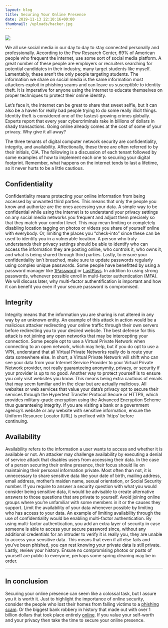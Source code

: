 ```yaml
---
layout: blog
title: Securing Your Online Presence
date: 2019-11-13 22:10:16+00:00
thumbnail: /uploads/hacker.jpg
---
```





![](/uploads/hacker.jpg)








We all use social media in our day to day to stay connected personally and professionally. According to the Pew Research Center, 69% of American people who frequent the internet, use some sort of social media platform. A great number of these people are employers or recruiters searching for potential candidates in their industry, many target students like myself. Lamentably, these aren’t the only people targeting students. The information we share on social media is the same information most attackers exploit in phishing scams and can leave us susceptible to identity theft. It is imperative for anyone using the internet to educate themselves on proper techniques to protect their online identity.  








Let’s face it, the internet can be great to share that sweet selfie, but it can also be a haven for really bad people trying to do some really illicit things. Identity theft is considered one of the fastest-growing crimes globally. Experts report that every year cybercriminals rake in billions of dollars in shady transactions. Going online already comes at the cost of some of your privacy. Why give it all away?  








The three tenants of digital computer network security are confidentiality, integrity, and availability. Affectionally, these three are often referred to by their initials, CIA. The following is a discussion of each tenant followed by some examples of how to implement each one to securing your digital footprint. Remember, what happens on the internet tends to last a lifetime, so it never hurts to be a little cautious.     








## Confidentiality  








Confidentiality means protecting your online information from being accessed by unwanted third parties. This means that only the people you know and authorize are the ones accessing your data. A simple way to be confidential while using the internet is to understand your privacy settings on any social media networks you frequent and adjust them precisely so that they match your comfort level. This may mean limiting or completely disabling location tagging on photos or videos you share of yourself online with everybody. Or, limiting the places you “check-into” since these can be used to identify you in a vulnerable location. A person who truly understands their privacy settings should be able to identify who can access the information they are posting online, who controls it, who owns it, and what is being shared through third parties. Lastly, to ensure your confidentiality isn’t breached, make sure to update passwords regularly using complex unique passwords. Some people have benefitted by using a password manager like [1Password](https://1password.com/) or [LastPass](https://www.lastpass.com/). In addition to using strong passwords, whenever possible enroll in multi-factor authentication (MFA). We will discuss later, why multi-factor authentification is important and how it can benefit you even if your secure password is compromised.







## Integrity  








Integrity means that the information you are sharing is not altered in any way by an unknown entity. An example of this attack in action would be a malicious attacker redirecting your online traffic through their own servers before redirecting you to your desired website. The best defense for this attack is not joining any open networks that may be intercepting your connection. Some people opt to use a Virtual Private Network when connecting to an open network, which may help, but if you do opt to use a VPN, understand that all Virtual Private Networks really do is route your data somewhere else. In short, a Virtual Private Network will shift who can see your data from your Internet Service Provider to your Virtual Private Network provider, not really guaranteeing anonymity, privacy, or security if your provider is up to no good. Another way to protect yourself is to ensure you only visit websites you know. This means being extra cautious of emails that may seem familiar and in the clear but are actually malicious. All websites or web services that value your data’s privacy opt to secure their services through the Hypertext Transfer Protocol Secure or HTTPS, which provides military-grade encryption using the Advanced Encryption Scheme thus guaranteeing integrity. If you are visiting a bank or a government agency’s website or any website with sensitive information, ensure the Uniform Resource Locator (URL) is prefixed with ‘https’ before continuing.      








## Availability  








Availability refers to the information a user wants to access and whether it is available or not. An attacker may challenge availability by executing a denial of service attack that disables users from accessing their data. In the case of a person securing their online presence, their focus should lie on maintaining their personal information private. Most often than not, it is unnecessary to share sensitive data like your date of birth, mailing address, email address, mother’s maiden name, sexual orientation, or Social Security number. If you require to answer a security question with what you would consider being sensitive data, it would be advisable to create alternative answers to those questions that are private to yourself. Avoid joining online groups where you’re unfamiliar with some members in it or the causes they support. Limit the availability of your data whenever possible by limiting who has access to your data. An example of limiting availability through the use of confidentiality would be enabling multi-factor authentication. By using multi-factor authentication, you add an extra layer of security in case someone is able to access your secure password since, without any additional credentials for an intruder to verify it is really you, they are unable to access your sensitive data. This means that even if all else fails and you’ve been phished, you can rest knowing your private data is still private. Lastly, review your history. Ensure no compromising photos or posts of yourself are public to everyone, perhaps some spring cleaning may be in order.







* * *







## In conclusion







Securing your online presence can seem like a colossal task, but I assure you it is worth it. Just to highlight the importance of online security, consider the people who lost their homes from falling victims to a [phishing scam](https://www.cnbc.com/2019/10/05/homebuyers-are-falling-for-this-scam-some-lose-their-life-savings.html). Or the biggest bank robbery in history that made out with over 1 billion dollars that took place entirely [online](https://www.cnbc.com/2019/10/05/homebuyers-are-falling-for-this-scam-some-lose-their-life-savings.html). If you value your self-worth and your privacy then take the time to secure your online presence.  





